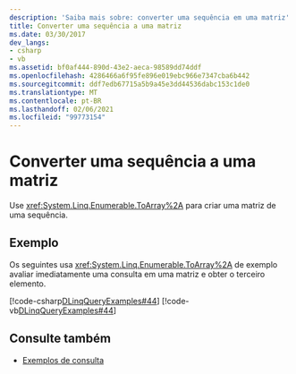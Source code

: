 ```yaml
---
description: 'Saiba mais sobre: converter uma sequência em uma matriz'
title: Converter uma sequência a uma matriz
ms.date: 03/30/2017
dev_langs:
- csharp
- vb
ms.assetid: bf0af444-890d-43e2-aeca-98589dd74ddf
ms.openlocfilehash: 4286466a6f95fe896e019ebc966e7347cba6b442
ms.sourcegitcommit: ddf7edb67715a5b9a45e3dd44536dabc153c1de0
ms.translationtype: MT
ms.contentlocale: pt-BR
ms.lasthandoff: 02/06/2021
ms.locfileid: "99773154"
---
```

# <a name="convert-a-sequence-to-an-array"></a>Converter uma sequência a uma matriz

Use <xref:System.Linq.Enumerable.ToArray%2A> para criar uma matriz de uma sequência.  
  
## <a name="example"></a>Exemplo  

 Os seguintes usa <xref:System.Linq.Enumerable.ToArray%2A> de exemplo avaliar imediatamente uma consulta em uma matriz e obter o terceiro elemento.  
  
 [!code-csharp[DLinqQueryExamples#44](../../../../../../samples/snippets/csharp/VS_Snippets_Data/DLinqQueryExamples/cs/Program.cs#44)]
 [!code-vb[DLinqQueryExamples#44](../../../../../../samples/snippets/visualbasic/VS_Snippets_Data/DLinqQueryExamples/vb/Module1.vb#44)]  
  
## <a name="see-also"></a>Consulte também

- [Exemplos de consulta](query-examples.md)
